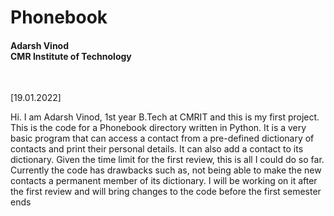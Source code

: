 # Phonebook
<h4>Adarsh Vinod <br>CMR Institute of Technology</h4>
<br>
<p>[19.01.2022]</p>
<p>Hi. I am Adarsh Vinod, 1st year B.Tech at CMRIT and this is my first project. This is the code for a Phonebook directory written in Python. It is a very basic program that can access a contact from a pre-defined dictionary of contacts and print their personal details. It can also add a contact to its dictionary. Given the time limit for the first review, this is all I could do so far. Currently the code has drawbacks such as, not being able to make the new contacts a permanent member of its dictionary. I will be working on it after the first review and will bring changes to the code before the first semester ends</p>

